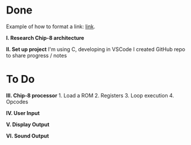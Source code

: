 # Done

Example of how to format a link: [link](https://www.example.com).

**I. Research Chip-8 architecture**

**II. Set up project**
    I'm using C, developing in VSCode
    I created GitHub repo to share progress / notes

# To Do

**III. Chip-8 processor**
    1. Load a ROM
    2. Registers
    3. Loop execution
    4. Opcodes

**IV. User Input**

**V. Display Output**

**VI. Sound Output**